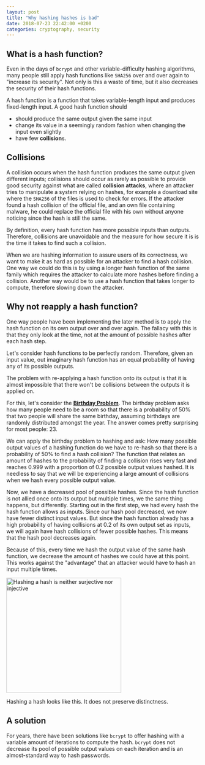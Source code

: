 ```yaml
---
layout: post
title: "Why hashing hashes is bad"
date: 2018-07-23 22:42:00 +0200
categories: cryptography, security
---
```


## What is a hash function?

Even in the days of ```bcrypt``` and other variable-difficulty hashing algorithms, many people still apply hash functions like ```SHA256``` over and over again to "increase its security". Not only is this a waste of time, but it also decreases the security of their hash functions.

A hash function is a function that takes variable-length input and produces fixed-length input. A good hash function should

* should produce the same output given the same input
* change its value in a seemingly random fashion when changing the input even slightly
* have few **collision**s.


## Collisions

A collision occurs when the hash function produces the same output given different inputs; collisions should occur as rarely as possible to provide good security against what are called **collision attacks**, where an attacker tries to manipulate a system relying on hashes, for example a download site where the ```SHA256``` of the files is used to check for errors. If the attacker found a hash collision of the official file, and an own file containing malware, he could replace the official file with his own without anyone noticing since the hash is still the same.

By definition, every hash function has more possible inputs than outputs. Therefore, collisions are unavoidable and the measure for how secure it is is the time it takes to find such a collision.

When we are hashing information to assure users of its correctness, we want to make it as hard as possible for an attacker to find a hash collision. One way we could do this is by using a longer hash function of the same family which requires the attacker to calculate more hashes before finding a collision. Another way would be to use a hash function that takes longer to compute, therefore slowing down the attacker.


## Why not reapply a hash function?

One way people have been implementing the later method is to apply the hash function on its own output over and over again. The fallacy with this is that they only look at the time, not at the amount of possible hashes after each hash step.

Let's consider hash functions to be perfectly random. Therefore, given an input value, out imaginary hash function has an equal probability of having any of its possible outputs.

The problem with re-applying a hash function onto its output is that it is almost impossible that there won't be collisions between the outputs it is applied on.

For this, let's consider the [**Birthday Problem**](https://en.wikipedia.org/wiki/Birthday_problem). The birthday problem asks how many people need to be a room so that there is a probability of 50% that two people will share the same birthday, assuming birthdays are randomly distributed amongst the year. The answer comes pretty surprising for most people: 23.

We can apply the birthday problem to hashing and ask: How many possible output values of a hashing function do we have to re-hash so that there is a probability of 50% to find a hash collision? The function that relates an amount of hashes to the probability of finding a collision rises very fast and reaches 0.999 with a proportion of 0.2 possible output values hashed. It is needless to say that we will be experiencing a large amount of collisions when we hash every possible output value.

Now, we have a decreased pool of possible hashes. Since the hash function is not allied once onto its output but multiple times, we the same thing happens, but differently. Starting out in the first step, we had every hash the hash function allows as inputs. Since our hash pool decreased, we now have fewer distinct input values. But since the hash function already has a high probability of having collisions at 0.2 of its own output set as inputs, we will again have hash collisions of fewer possible hashes. This means that the hash pool decreases again.

Because of this, every time we hash the output value of the same hash function, we decrease the amount of hashes we could have at this point. This works against the "advantage" that an attacker would have to hash an input multiple times.



<img src="{{'/assets/non_injective_or_surjective.png' | absolute_url }}" alt="Hashing a hash is neither surjective nor injective" width="300" />

Hashing a hash looks like this. It does not preserve distinctness.

## A solution

For years, there have been solutions like ```bcrypt``` to offer hashing with a variable amount of iterations to compute the hash. ```bcrypt``` does not decrease its pool of possible output values on each iteration and is an almost-standard way to hash passwords.

